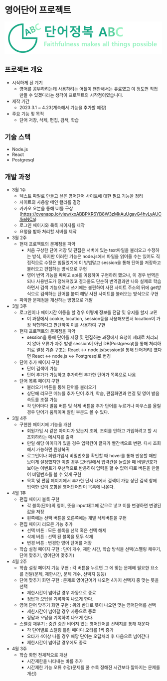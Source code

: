 # 영어단어 프로젝트

![](src/imgs/englishnoteLogoExtend.png)


## 프로젝트 개요
* 시작하게 된 계기
  * 영어를 공부하려는데 사용하려는 어플이 왠만해서는 유료였고 이 정도면 직접만들 수 있겠다라는 생각이 프로젝트의 시작점이였습니다.
* 제작 기간 
  * 2023 3.1 ~ 4.23(계속해서 기능을 추가할 예정)
* 주요 기능 및 목적
  * 단어 저장, 삭제,  편집, 검색, 학습
  
## 기술 스택
* Node.js
* React
* Postgresql
  
## 개발 과정
* 3월 1주
  * 텍스트 파일로 만들고 싶은 영어단어 사이트에 대한 필요 기능을 정리
  * 사이트의 사용할 메인 컬러를 결정
  * 카카오 오븐을 통해 UI를 구상(https://ovenapp.io/view/xoABBPXR6YB8W3zMkAuUgavG4hvLyAUC/keNCa)
  * 로그인 페이지와 목록 페이지를 제작
  * 요청을 받아 처리할 서버를 제작
* 3월 2주
  * 현재 프로젝트의 문제점을 파악
    - 처음 구상한 단어 저장 및 편집은 서버에 있는 text파일을 불러오고 수정하는 방식, 하지만 이러한 기능은 node.js에서 파일을 읽어올 수는 있어도
    직접적으로 수정은 힘들었기에 이 방법말고 session을 통해 단어를 저장하고 불러오고 편집하는 방식으로 구현
    - 영어 번역 기능을 파파고 api를 이용하여 구현하려 했으나, 이 경우 번역은 되나 사용빈도가 정해져있고 결과물도 단순히 번역결과만 나와
    실제로 학습하면서 검색 기능으로서 쓰기에는 불편하여 사전 사이트 주소의 뒤에 get방식으로 검색하는 단어를 붙여 해당 사전 사이트를 불러오는 방식으로 구현
  * 파악한 문제점을 개선하는 방향으로 개발
* 3월 3주
  * 로그인이나 페이지간 이동을 할 경우 어떻게 정보를 전달 및 유지를 할지 고민
    - 이 과정에서 cookie, location, session등을 사용해보면서 location이 가장 적합하다고 판단하여 이를 사용하여 구현
  * 현재 프로젝트의 문제점을 파악
    - session을 통해 단어를 저장 및 편집하는 과정에서 요청이 제대로 처리되지 않아 오류가 자주 발생
    session이 아닌 DB(Postgresql)를 통해 처리하기로 결정
    기존 구조는 React <-> node.js(session을 통해 단어처리) 였다면 React <-> node.js <-> Postgresql로 변경
  * 단어 추가 페이지 구현
    - 단어 검색이 가능
    - 단어 추가가 가능하고 추가하면 추가한 단어가 목록으로 나옴
  * 단어 목록 페이지 구현
    - 불러오기 버튼을 통해 단어를 불러오기
    - 상단에 리모콘 메뉴를 추가 단어 추가, 학습, 편집화면과 연결 및 영어 발음 속도를 조절 가능
    - 각 단어마다 발음 버튼 및 삭제 버튼을 추가 단어를 누르거나 마우스를 올릴 경우 단어가 움직이며 잘린 부분도 볼 수 있다.
* 3월 4주
  * 구현한 페이지에 기능을 개선
    - 회원가입 시 같은 아이디가 있는지 조회, 조회를 안하고 가입하려고 할 시 조회하라는 메시지를 출력
    - 만일 해당 아이디가 있을 경우 입력칸이 글자가 빨간색으로 변환. 다시 조회해서 가능하면 원상복귀
    - 로그인이나 회원가입시 비밀번호를 확인할 때 hover를 통해 반응할 때만 보이게 설정했지만 이럴 경우 모바일에서 입력칸을 눌렀을 때
    비밀번호가 보이는 이벤트가 우선적으로 반응하여 입력을 할 수 없어 따로 버튼을 만들어 비밀번호를 볼 수 있게 구현
    - 목록 및 편집 페이지에서 추가한 단서 내에서 검색이 가능 상단 검색 창에 입력한 값이 포함된 영어단어만이 목록에 나온다.
 * 4월 1주
   * 편집 페이지 블록 구현
     - 각 블록(단어)의 영어, 뜻을 input태그에 값으로 넣고 이를 변경하면 변경된 값을 저장
     - 왼쪽에는 선택 버튼을 오른쪽에는 개별 삭제버튼을 구현
   * 편집 페이지 리모콘 기능 추가
     - 선택 버튼 : 모든 블록을 선택 혹은 선택 해제
     - 삭제 버튼 : 선택 된 블록을 모두 삭제
     - 변경 버튼 : 변경한 영어 단어를 저장
   * 학습 설정 페이지 구현 : 단어 개수, 제한 시간, 학습 방식을 선택(스펠링 채우기, 단어 맞추기, 영어단어 맞추기)
* 4월 2주
  * 학습 설정 페이지 기능 구현 : 각 버튼을 누르면 그 에 맞는 문제에 필요한 요소를 전달(문제, 제한시간, 문제 개수, 선택지 등등)
  * 단어 맞추기 화면 구현 : 문제로 영어단어가 나오면 4가지 선택지 중 맞는 뜻을 선택
    - 제한시간이 넘어갈 경우 자동으로 종료
    - 정답과 오답을 기록하여 나오게 한다.
  * 영어 단어 맞추기 화면 구현 : 위와 반대로 뜻이 나오면 맞는 영어단어를 선택
    - 제한시간이 넘어갈 경우 자동으로 종료
    - 정답과 오답을 기록하여 나오게 한다.
  * 스펠링 채우기 : 중간 중간 비어져 있는 영어단어를 선택지를 통해 채운다
    - 각 단어별로 스펠링 틀린 때마다 오타를 1씩 증가
    - 오타가 4이상 나올 경우 해당 단어는 오답처리 후 다음으로 넘어간다
    - 제한시간이 넘어갈 경우에도 종료
* 4월 3주
  * 학습 화면 전체적으로 개선
    - 시간제한을 나타내는 바를 추가
    - 시간제한 기능 오류 수정(문제를 풀 수록 정해진 시간보다 짧아지는 문제를 개선)
